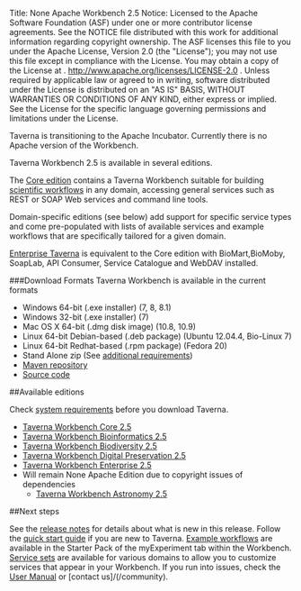 Title:     None Apache Workbench 2.5
Notice:    Licensed to the Apache Software Foundation (ASF) under one
           or more contributor license agreements.  See the NOTICE file
           distributed with this work for additional information
           regarding copyright ownership.  The ASF licenses this file
           to you under the Apache License, Version 2.0 (the
           "License"); you may not use this file except in compliance
           with the License.  You may obtain a copy of the License at
           .
             http://www.apache.org/licenses/LICENSE-2.0
           .
           Unless required by applicable law or agreed to in writing,
           software distributed under the License is distributed on an
           "AS IS" BASIS, WITHOUT WARRANTIES OR CONDITIONS OF ANY
           KIND, either express or implied.  See the License for the
           specific language governing permissions and limitations
           under the License.

<div class="alert alert-info" role="alert"><p><span class="glyphicon glyphicon-info-sign" aria-hidden="true"></span>
Taverna is transitioning to the Apache Incubator. 
Currently there is no Apache version of the Workbench.
</div>

Taverna Workbench 2.5 is available in several editions.

The [Core edition](/download/workbench/2-5/core/) contains a Taverna Workbench suitable for 
   building [scientific workflows](/introduction/why-use-workflows/) in any domain, 
   accessing general services such as REST or SOAP Web services and command line tools.

Domain-specific editions (see below) add support for specific service types and come 
   pre-populated with lists of available services and example workflows that are specifically 
   tailored for a given domain.

[Enterprise Taverna](/download/workbench/2-5/enterprise/) is equivalent to the 
   Core edition with  BioMart,BioMoby, SoapLab, API Consumer, Service Catalogue and 
   WebDAV installed.

###Download Formats
Taverna Workbench is available in the current formats

 - Windows 64-bit (.exe installer) (7, 8, 8.1)
 - Windows 32-bit (.exe installer) (7) 
 - Mac OS X 64-bit (.dmg disk image) (10.8, 10.9)
 - Linux 64-bit Debian-based (.deb package) (Ubuntu 12.04.4, Bio-Linux 7)
 - Linux 64-bit Redhat-based (.rpm package) (Fedora 20)
 - Stand Alone zip (See [additional requirements](/download/workbench/standalone-requirements))
 - [Maven repository](/download/maven)
 - [Source code](/code)

##Available editions

Check [system requirements](/download/workbench/system-requirements) before you download 
  Taverna. 

 - [Taverna Workbench Core 2.5](/download/workbench/core/)
 - [Taverna Workbench Bioinformatics 2.5](/download/workbench/bioinformatics/)
 - [Taverna Workbench Biodiversity 2.5](/download/workbench/biodiversity/)
 - [Taverna Workbench Digital Preservation 2.5](/download/workbench/digital-preservation/)
 - [Taverna Workbench Enterprise 2.5](/download/workbench/enterprise/)
 - Will remain None Apache Edition due to copyright issues of dependencies
   - [Taverna Workbench Astronomy 2.5](http://www.taverna.org.uk/download/workbench/2-5/astronom)

##Next steps

See the [release notes](/documentation/workbench/release-notes) for details about what is new 
   in this release. 
Follow the [quick start guide](/documentation/quick-start-guide) if you are new to Taverna.
[Example workflows](/documentation/example-workflows) are available in the Starter Pack of 
  the myExperiment tab within the Workbench.
[Service sets](/documentation/service-sets) are available for various domains to allow you to 
  customize services that appear in your Workbench.
If you run into issues, check the [User Manual](http://dev.mygrid.org.uk/wiki/display/taverna)
   or [contact us]/(/community).
